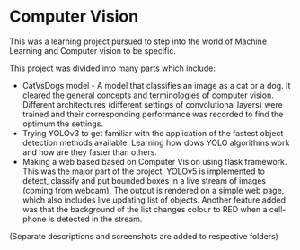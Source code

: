 # Computer Vision

This was a learning project pursued to step into the world of Machine Learning and Computer vision to be specific.<br>

This project was divided into many parts which include:
- CatVsDogs model - A model that classifies an image as a cat or a dog. It cleared the general concepts and terminologies of computer vision. Different architectures (different settings of convolutional layers) were trained and their corresponding performance was recorded to find the optimum the settings.
- Trying YOLOv3 to get familiar with the application of the fastest object detection methods available. Learning how dows YOLO algorithms work and how are they faster than others.
- Making a web based based on Computer Vision using flask framework. This was the major part of the project. YOLOv5 is implemented to detect, classify and put bounded boxes in a live stream of images (coming from webcam). The output is rendered on a simple web page, which also includes live updating list of objects. Another feature added was that the background of the list changes colour to RED when a cell-phone is detected in the stream.

(Separate descriptions and screenshots are added to respective folders)